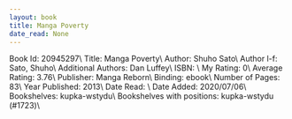 ```yaml
---
layout: book
title: Manga Poverty
date_read: None
---
```


Book Id: 20945297\ 
Title: Manga Poverty\ 
Author: Shuho Sato\ 
Author l-f: Sato, Shuho\ 
Additional Authors: Dan Luffey\ 
ISBN: \ 
My Rating: 0\ 
Average Rating: 3.76\ 
Publisher: Manga Reborn\ 
Binding: ebook\ 
Number of Pages: 83\ 
Year Published: 2013\ 
Date Read: \ 
Date Added: 2020/07/06\ 
Bookshelves: kupka-wstydu\ 
Bookshelves with positions: kupka-wstydu (#1723)\ 

